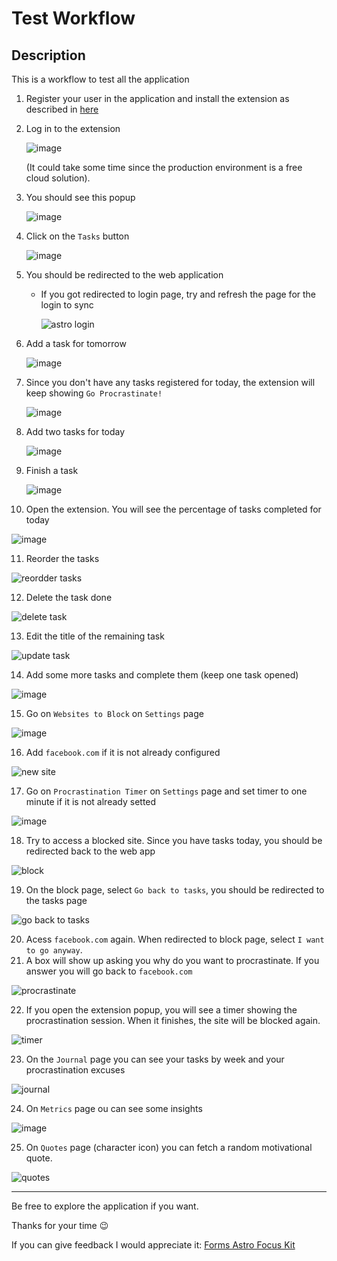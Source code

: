 # Test Workflow
## Description
This is a workflow to test all the application

1. Register your user in the application and install the extension as described in [here](https://github.com/aloefflerj/astro-focus-kit#how-start-using-it)
2. Log in to the extension

   ![image](https://user-images.githubusercontent.com/51006938/205223838-be5bac57-51e2-418d-8725-37ce0873148c.png)
   
   (It could take some time since the production environment is a free cloud solution).
3. You should see this popup

   ![image](https://user-images.githubusercontent.com/51006938/205224424-7865abfa-988c-4fed-86e3-e7c340946004.png)
4. Click on the `Tasks` button

   ![image](https://user-images.githubusercontent.com/51006938/205224568-b0b06afe-050f-41dd-a8c0-c2511404e2f6.png)
5. You should be redirected to the web application

   - If you got redirected to login page, try and refresh the page for the login to sync
   
     ![astro login](https://user-images.githubusercontent.com/51006938/205225098-861ae9ad-765e-4c54-b982-dfad6d1df37f.gif)
6. Add a task for tomorrow

   ![image](https://user-images.githubusercontent.com/51006938/205225585-7b591425-19bc-47fc-a67d-d29acdbb420d.png)
7. Since you don't have any tasks registered for today, the extension will keep showing `Go Procrastinate!`

   ![image](https://user-images.githubusercontent.com/51006938/205225844-5bdb671c-c456-4f36-b7cd-5ad45531193b.png)
  
8. Add two tasks for today

   ![image](https://user-images.githubusercontent.com/51006938/205226034-93ad5188-d0b3-44c1-8c01-4fbf5c7c44f0.png)
   
9. Finish a task

   ![image](https://user-images.githubusercontent.com/51006938/205226135-5715ffb5-d7d0-4468-92b2-2bf3acc0db90.png)
   
10. Open the extension. You will see the percentage of tasks completed for today

   ![image](https://user-images.githubusercontent.com/51006938/205226241-7562bc99-61b0-4dd4-b719-8a359fcda413.png)
   
11. Reorder the tasks

   ![reordder tasks](https://user-images.githubusercontent.com/51006938/205226677-960c17c6-7700-47ed-9bf1-8d391ff9e3c6.gif)
   
12. Delete the task done

   ![delete task](https://user-images.githubusercontent.com/51006938/205226926-a2c58cd8-f37c-4b66-a409-53a45f6822bd.gif)
   
13. Edit the title of the remaining task
 
   ![update task](https://user-images.githubusercontent.com/51006938/205227078-5d5b7179-e8bd-4649-b857-1b973a49bae0.gif)

14. Add some more tasks and complete them (keep one task opened)

   ![image](https://user-images.githubusercontent.com/51006938/205227368-7cbc2a75-ba98-4a13-a294-2a89476e62c1.png)

15. Go on `Websites to Block` on `Settings` page

   ![image](https://user-images.githubusercontent.com/51006938/205228195-f5d3c8d8-7b70-45ab-8bd6-d34c7a48a980.png) 

16. Add `facebook.com` if it is not already configured

   ![new site](https://user-images.githubusercontent.com/51006938/205228619-ca2b3bdb-dd62-4fdc-9233-e6d062eec52e.gif)

17. Go on `Procrastination Timer` on `Settings` page and set timer to one minute if it is not already setted

   ![image](https://user-images.githubusercontent.com/51006938/205228808-1773eec2-e46b-4594-9f67-cd4945bff04e.png)

18. Try to access a blocked site. Since you have tasks today, you should be redirected back to the web app

![block](https://user-images.githubusercontent.com/51006938/205231894-fdff2fd0-e200-4ca8-a058-b7bbe33ac686.gif)

19. On the block page, select `Go back to tasks`, you should be redirected to the tasks page

   ![go back to tasks](https://user-images.githubusercontent.com/51006938/205229403-6ba79c53-37c0-4b8c-859b-5c1196fafe6a.gif)

20. Acess `facebook.com` again. When redirected to block page, select `I want to go anyway`.
21. A box will show up asking you why do you want to procrastinate. If you answer you will go back to `facebook.com` 

   ![procrastinate](https://user-images.githubusercontent.com/51006938/205229760-b58debbf-0c68-4796-befb-8ff4b4b964cb.gif)

22. If you open the extension popup, you will see a timer showing the procrastination session. When it finishes, the site will be blocked again.

   ![timer](https://user-images.githubusercontent.com/51006938/205230281-a4b63098-ac06-44a7-9d58-b3d2486e465c.gif)

23. On the `Journal` page you can see your tasks by week and your procrastination excuses
 
   ![journal](https://user-images.githubusercontent.com/51006938/205230645-8ddcfd75-d997-4a64-b91e-35fb77d4e6e7.gif)

24. On `Metrics` page ou can see some insights

   ![image](https://user-images.githubusercontent.com/51006938/205230927-9d0435ad-0938-499f-a502-9346afe094d0.png)

25. On `Quotes` page (character icon) you can fetch a random motivational quote.

   ![quotes](https://user-images.githubusercontent.com/51006938/205231182-43b453d6-8e08-434a-b01f-5c0c43a86e20.gif)

---

Be free to explore the application if you want.

Thanks for your time :wink:

If you can give feedback I would appreciate it:
[Forms Astro Focus Kit](https://forms.gle/pPcYv2uZ6kEToMRF9)
